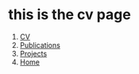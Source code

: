 # this is the cv page

1. [CV](https://nivi1501.github.io/cv.html)  
2. [Publications](https://nivi1501.github.io/publications.html)  
3. [Projects](https://nivi1501.github.io/projects.html)  
4. [Home](https://nivi1501.github.io/index.html)  
